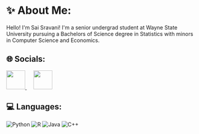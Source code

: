 # ✨ About Me:

Hello! I'm Sai Sravani! I'm a senior undergrad student at Wayne State University pursuing a Bachelors of Science degree in Statistics with minors in Computer Science and Economics.

## 🌐 Socials:
<a href="http://www.linkedin.com/in/saisravanisure">
    <img height="50" src="https://cdn2.iconfinder.com/data/icons/social-icon-3/512/social_style_3_in-306.png"/>
</a> &emsp;
<a href="mailto:saisravanisure@gmail.com">
    <img height="50" src="https://www.vectorlogo.zone/logos/gmail/gmail-icon.svg"/>
</a>

## 💻 Languages: 
![Python](https://img.shields.io/badge/python-3670A0?style=for-the-badge&logo=python&logoColor=ffdd54)
![R](https://img.shields.io/badge/r-%23276DC3.svg?style=for-the-badge&logo=r&logoColor=white)
![Java](https://img.shields.io/badge/java-%23ED8B00.svg?style=for-the-badge&logo=java&logoColor=white)
![C++](https://img.shields.io/badge/c++-%2300599C.svg?style=for-the-badge&logo=c%2B%2B&logoColor=white)


<!--
**sssure02/sssure02** is a ✨ _special_ ✨ repository because its `README.md` (this file) appears on your GitHub profile.

Here are some ideas to get you started:

- 🔭 I’m currently working on ...
https://github.com/Ileriayo/markdown-badges
- 👯 I’m looking to collaborate on ...
- 🤔 I’m looking for help with ...
- 💬 Ask me about ...
- 📫 How to reach me: ...

- ⚡ Fun fact: ...
-->
